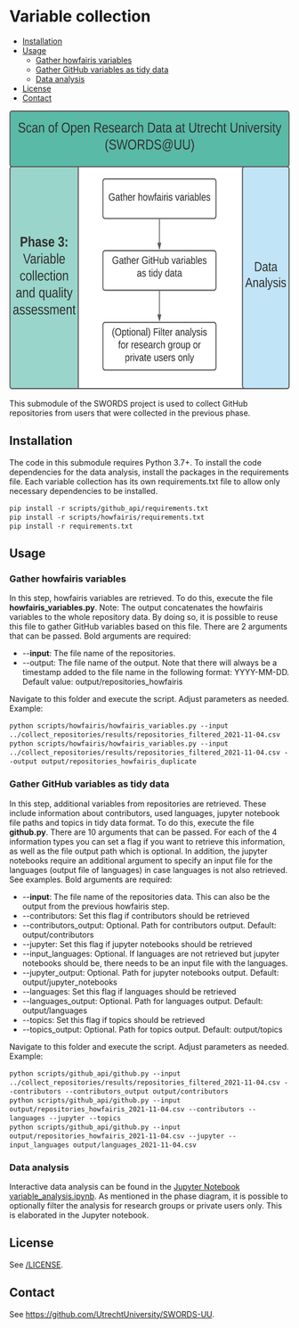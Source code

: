 # Variable collection <!-- omit in toc -->

- [Installation](#installation)
- [Usage](#usage)
  - [Gather howfairis variables](#gather-howfairis-variables)
  - [Gather GitHub variables as tidy data](#gather-github-variables-as-tidy-data)
  - [Data analysis](#data-analysis)
- [License](#license)
- [Contact](#contact)

<img src="../docs/Phase_3.png" height="500">

This submodule of the SWORDS project is used to collect GitHub repositories from users that were collected in the previous phase. 

## Installation 

The code in this submodule requires Python 3.7+. To install the code dependencies for the data analysis, install the packages in the requirements file. Each variable collection has its own requirements.txt file to allow only necessary dependencies to be installed.

```console
pip install -r scripts/github_api/requirements.txt
pip install -r scripts/howfairis/requirements.txt
pip install -r requirements.txt
```

## Usage

### Gather howfairis variables

In this step, howfairis variables are retrieved. To do this, execute the file **howfairis_variables.py**. Note: The output concatenates the howfairis variables to the whole repository data. By doing so, it is possible to reuse this file to gather GitHub variables based on this file.
There are 2 arguments that can be passed. Bold arguments are required:

- --**input**: The file name of the repositories.
- --output: The file name of the output. Note that there will always be a timestamp added to the file name in the following format: YYYY-MM-DD. Default value: output/repositories_howfairis

Navigate to this folder and execute the script. Adjust parameters as needed. Example:

```console
python scripts/howfairis/howfairis_variables.py --input ../collect_repositories/results/repositories_filtered_2021-11-04.csv
python scripts/howfairis/howfairis_variables.py --input ../collect_repositories/results/repositories_filtered_2021-11-04.csv --output output/repositories_howfairis_duplicate
```

### Gather GitHub variables as tidy data

In this step, additional variables from repositories are retrieved. These include information about contributors, used languages, jupyter notebook file paths and topics in tidy data format. To do this, execute the file **github.py**.
There are 10 arguments that can be passed. For each of the 4 information types you can set a flag if you want to retrieve this information, as well as the file output path which is optional. In addition, the jupyter notebooks require an additional argument to specify an input file for the languages (output file of languages) in case languages is not also retrieved. See examples. Bold arguments are required:

- --**input**: The file name of the repositories data. This can also be the output from the previous howfairis step.
- --contributors: Set this flag if contributors should be retrieved
- --contributors_output: Optional. Path for contributors output. Default: output/contributors
- --jupyter: Set this flag if jupyter notebooks should be retrieved
- --input_languages: Optional. If languages are not retrieved but jupyter notebooks should be, there needs to be an input file with the languages.
- --jupyter_output: Optional. Path for jupyter notebooks output. Default: output/jupyter_notebooks
- --languages: Set this flag if languages should be retrieved
- --languages_output: Optional. Path for languages output. Default: output/languages
- --topics: Set this flag if topics should be retrieved
- --topics_output: Optional. Path for topics output. Default: output/topics


Navigate to this folder and execute the script. Adjust parameters as needed. Example:

```console
python scripts/github_api/github.py --input ../collect_repositories/results/repositories_filtered_2021-11-04.csv --contributors --contributors_output output/contributors
python scripts/github_api/github.py --input output/repositories_howfairis_2021-11-04.csv --contributors --languages --jupyter --topics
python scripts/github_api/github.py --input output/repositories_howfairis_2021-11-04.csv --jupyter --input_languages output/languages_2021-11-04.csv
```

### Data analysis

Interactive data analysis can be found in the [Jupyter Notebook variable_analysis.ipynb](variable_analysis.ipynb). As mentioned in the phase diagram, it is possible to optionally filter the analysis for research groups or private users only. This is elaborated in the Jupyter notebook.

## License

See [/LICENSE](../LICENSE).

## Contact

See https://github.com/UtrechtUniversity/SWORDS-UU.